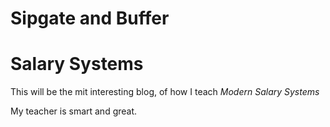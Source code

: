 # Sipgate and Buffer 
# Salary Systems

This will be the mit interesting blog, of how I teach _Modern Salary Systems_

My teacher is smart and great.